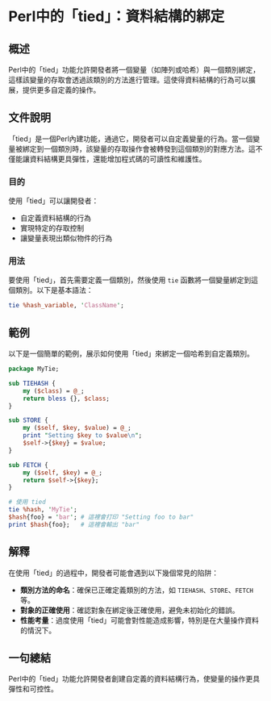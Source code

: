<!--
Meta Description: # Perl中的「tied」：資料結構的綁定 ## 概述 Perl中的「tied」功能允許開發者將一個變量（如陣列或哈希）與一個類別綁定，這樣該變量的存取會透過該類別的方法進行管理。這使得資料結構的行為可以擴展，提供更多自定義的操作。 ## 文件說明 「tied」是一個Perl內建功能，通過它，開發...
Meta Keywords: tied, key, self, perl中的, tie
-->

# Perl中的「tied」：資料結構的綁定

## 概述
Perl中的「tied」功能允許開發者將一個變量（如陣列或哈希）與一個類別綁定，這樣該變量的存取會透過該類別的方法進行管理。這使得資料結構的行為可以擴展，提供更多自定義的操作。

## 文件說明
「tied」是一個Perl內建功能，通過它，開發者可以自定義變量的行為。當一個變量被綁定到一個類別時，該變量的存取操作會被轉發到這個類別的對應方法。這不僅能讓資料結構更具彈性，還能增加程式碼的可讀性和維護性。

### 目的
使用「tied」可以讓開發者：
- 自定義資料結構的行為
- 實現特定的存取控制
- 讓變量表現出類似物件的行為

### 用法
要使用「tied」，首先需要定義一個類別，然後使用 `tie` 函數將一個變量綁定到這個類別。以下是基本語法：

```perl
tie %hash_variable, 'ClassName';
```

## 範例
以下是一個簡單的範例，展示如何使用「tied」來綁定一個哈希到自定義類別。

```perl
package MyTie;

sub TIEHASH {
    my ($class) = @_;
    return bless {}, $class;
}

sub STORE {
    my ($self, $key, $value) = @_;
    print "Setting $key to $value\n";
    $self->{$key} = $value;
}

sub FETCH {
    my ($self, $key) = @_;
    return $self->{$key};
}

# 使用 tied
tie %hash, 'MyTie';
$hash{foo} = 'bar'; # 這裡會打印 "Setting foo to bar"
print $hash{foo};   # 這裡會輸出 "bar"
```

## 解釋
在使用「tied」的過程中，開發者可能會遇到以下幾個常見的陷阱：

- **類別方法的命名**：確保已正確定義類別的方法，如 `TIEHASH`、`STORE`、`FETCH` 等。
- **對象的正確使用**：確認對象在綁定後正確使用，避免未初始化的錯誤。
- **性能考量**：過度使用「tied」可能會對性能造成影響，特別是在大量操作資料的情況下。

## 一句總結
Perl中的「tied」功能允許開發者創建自定義的資料結構行為，使變量的操作更具彈性和可控性。